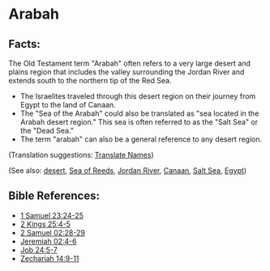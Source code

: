 # Arabah #

## Facts: ##

The Old Testament term "Arabah" often refers to a very large desert and plains region that includes the valley surrounding the Jordan River and extends south to the northern tip of the Red Sea.

* The Israelites traveled through this desert region on their journey from Egypt to the land of Canaan.
* The "Sea of the Arabah" could also be translated as "sea located in the Arabah desert region." This sea is often referred to as the "Salt Sea" or the "Dead Sea."
* The term "arabah" can also be a general reference to any desert region.

(Translation suggestions: [Translate Names](en/ta-vol1/translate/man/translate-names))

(See also: [desert](../other/desert.md), [Sea of Reeds](../other/redsea.md), [Jordan River](../other/jordanriver.md), [Canaan](../other/canaan.md), [Salt Sea](../other/saltsea.md), [Egypt](../other/egypt.md))

## Bible References: ##

* [1 Samuel 23:24-25](en/tn/1sa/help/23/24)
* [2 Kings 25:4-5](en/tn/2ki/help/25/04)
* [2 Samuel 02:28-29](en/tn/2sa/help/02/28)
* [Jeremiah 02:4-6](en/tn/jer/help/02/04)
* [Job 24:5-7](en/tn/job/help/24/05)
* [Zechariah 14:9-11](en/tn/zec/help/14/09)